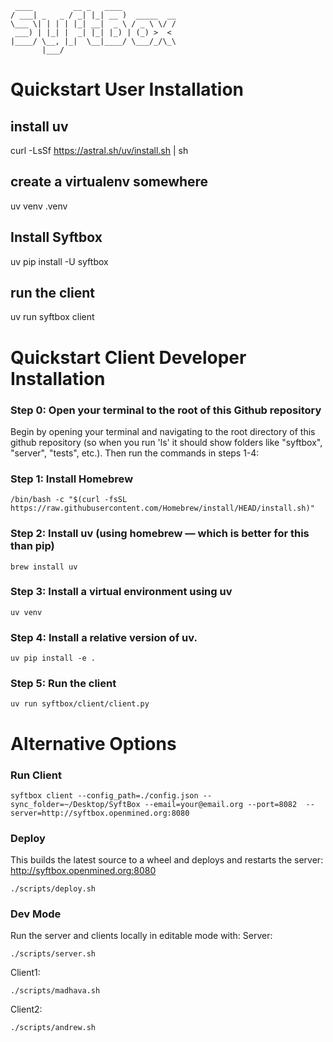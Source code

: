 ```
 ____         __ _   ____
/ ___| _   _ / _| |_| __ )  _____  __
\___ \| | | | |_| __|  _ \ / _ \ \/ /
 ___) | |_| |  _| |_| |_) | (_) >  <
|____/ \__, |_|  \__|____/ \___/_/\_\
       |___/
```

# Quickstart User Installation

## install uv

curl -LsSf https://astral.sh/uv/install.sh | sh

## create a virtualenv somewhere

uv venv .venv

## Install Syftbox

uv pip install -U syftbox

## run the client

uv run syftbox client

# Quickstart Client Developer Installation

### Step 0: Open your terminal to the root of this Github repository

Begin by opening your terminal and navigating to the root directory of this github repository (so when you run 'ls' it should show folders like "syftbox", "server", "tests", etc.). Then run the commands in steps 1-4:

### Step 1: Install Homebrew

```
/bin/bash -c "$(curl -fsSL https://raw.githubusercontent.com/Homebrew/install/HEAD/install.sh)"
```

### Step 2: Install uv (using homebrew — which is better for this than pip)

```
brew install uv
```

### Step 3: Install a virtual environment using uv

```
uv venv
```

### Step 4: Install a relative version of uv.

```
uv pip install -e .
```

### Step 5: Run the client

```
uv run syftbox/client/client.py
```

# Alternative Options

### Run Client

```
syftbox client --config_path=./config.json --sync_folder=~/Desktop/SyftBox --email=your@email.org --port=8082  --server=http://syftbox.openmined.org:8080
```

### Deploy

This builds the latest source to a wheel and deploys and restarts the server:
http://syftbox.openmined.org:8080

```
./scripts/deploy.sh
```

### Dev Mode

Run the server and clients locally in editable mode with:
Server:

```
./scripts/server.sh
```

Client1:

```
./scripts/madhava.sh
```

Client2:

```
./scripts/andrew.sh
```
